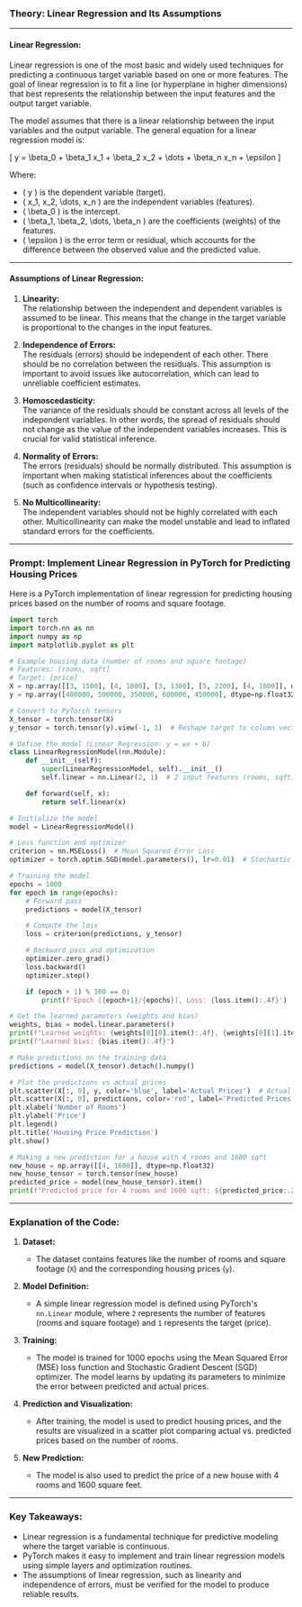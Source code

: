 ### **Theory: Linear Regression and Its Assumptions**

---

#### **Linear Regression:**
Linear regression is one of the most basic and widely used techniques for predicting a continuous target variable based on one or more features. The goal of linear regression is to fit a line (or hyperplane in higher dimensions) that best represents the relationship between the input features and the output target variable.

The model assumes that there is a linear relationship between the input variables and the output variable. The general equation for a linear regression model is:

\[
y = \beta_0 + \beta_1 x_1 + \beta_2 x_2 + \dots + \beta_n x_n + \epsilon
\]

Where:
- \( y \) is the dependent variable (target).
- \( x_1, x_2, \dots, x_n \) are the independent variables (features).
- \( \beta_0 \) is the intercept.
- \( \beta_1, \beta_2, \dots, \beta_n \) are the coefficients (weights) of the features.
- \( \epsilon \) is the error term or residual, which accounts for the difference between the observed value and the predicted value.

---

#### **Assumptions of Linear Regression:**

1. **Linearity:**  
   The relationship between the independent and dependent variables is assumed to be linear. This means that the change in the target variable is proportional to the changes in the input features.

2. **Independence of Errors:**  
   The residuals (errors) should be independent of each other. There should be no correlation between the residuals. This assumption is important to avoid issues like autocorrelation, which can lead to unreliable coefficient estimates.

3. **Homoscedasticity:**  
   The variance of the residuals should be constant across all levels of the independent variables. In other words, the spread of residuals should not change as the value of the independent variables increases. This is crucial for valid statistical inference.

4. **Normality of Errors:**  
   The errors (residuals) should be normally distributed. This assumption is important when making statistical inferences about the coefficients (such as confidence intervals or hypothesis testing).

5. **No Multicollinearity:**  
   The independent variables should not be highly correlated with each other. Multicollinearity can make the model unstable and lead to inflated standard errors for the coefficients.

---

### **Prompt: Implement Linear Regression in PyTorch for Predicting Housing Prices**

Here is a PyTorch implementation of linear regression for predicting housing prices based on the number of rooms and square footage.

```python
import torch
import torch.nn as nn
import numpy as np
import matplotlib.pyplot as plt

# Example housing data (number of rooms and square footage)
# Features: [rooms, sqft]
# Target: [price]
X = np.array([[3, 1500], [4, 1800], [3, 1300], [5, 2200], [4, 1600]], dtype=np.float32)
y = np.array([400000, 500000, 350000, 600000, 450000], dtype=np.float32)

# Convert to PyTorch tensors
X_tensor = torch.tensor(X)
y_tensor = torch.tensor(y).view(-1, 1)  # Reshape target to column vector

# Define the model (Linear Regression: y = wx + b)
class LinearRegressionModel(nn.Module):
    def __init__(self):
        super(LinearRegressionModel, self).__init__()
        self.linear = nn.Linear(2, 1)  # 2 input features (rooms, sqft), 1 output (price)

    def forward(self, x):
        return self.linear(x)

# Initialize the model
model = LinearRegressionModel()

# Loss function and optimizer
criterion = nn.MSELoss()  # Mean Squared Error Loss
optimizer = torch.optim.SGD(model.parameters(), lr=0.01)  # Stochastic Gradient Descent

# Training the model
epochs = 1000
for epoch in range(epochs):
    # Forward pass
    predictions = model(X_tensor)

    # Compute the loss
    loss = criterion(predictions, y_tensor)

    # Backward pass and optimization
    optimizer.zero_grad()
    loss.backward()
    optimizer.step()

    if (epoch + 1) % 100 == 0:
        print(f'Epoch [{epoch+1}/{epochs}], Loss: {loss.item():.4f}')

# Get the learned parameters (weights and bias)
weights, bias = model.linear.parameters()
print(f"Learned weights: {weights[0][0].item():.4f}, {weights[0][1].item():.4f}")
print(f"Learned bias: {bias.item():.4f}")

# Make predictions on the training data
predictions = model(X_tensor).detach().numpy()

# Plot the predictions vs actual prices
plt.scatter(X[:, 0], y, color='blue', label='Actual Prices')  # Actual prices (scatter plot)
plt.scatter(X[:, 0], predictions, color='red', label='Predicted Prices')  # Predicted prices (red dots)
plt.xlabel('Number of Rooms')
plt.ylabel('Price')
plt.legend()
plt.title('Housing Price Prediction')
plt.show()

# Making a new prediction for a house with 4 rooms and 1600 sqft
new_house = np.array([[4, 1600]], dtype=np.float32)
new_house_tensor = torch.tensor(new_house)
predicted_price = model(new_house_tensor).item()
print(f"Predicted price for 4 rooms and 1600 sqft: ${predicted_price:.2f}")
```

---

### **Explanation of the Code:**

1. **Dataset:**  
   - The dataset contains features like the number of rooms and square footage (`X`) and the corresponding housing prices (`y`).

2. **Model Definition:**  
   - A simple linear regression model is defined using PyTorch's `nn.Linear` module, where `2` represents the number of features (rooms and square footage) and `1` represents the target (price).

3. **Training:**  
   - The model is trained for 1000 epochs using the Mean Squared Error (MSE) loss function and Stochastic Gradient Descent (SGD) optimizer. The model learns by updating its parameters to minimize the error between predicted and actual prices.

4. **Prediction and Visualization:**  
   - After training, the model is used to predict housing prices, and the results are visualized in a scatter plot comparing actual vs. predicted prices based on the number of rooms.

5. **New Prediction:**  
   - The model is also used to predict the price of a new house with 4 rooms and 1600 square feet.

---

### **Key Takeaways:**
- Linear regression is a fundamental technique for predictive modeling where the target variable is continuous.
- PyTorch makes it easy to implement and train linear regression models using simple layers and optimization routines.
- The assumptions of linear regression, such as linearity and independence of errors, must be verified for the model to produce reliable results.